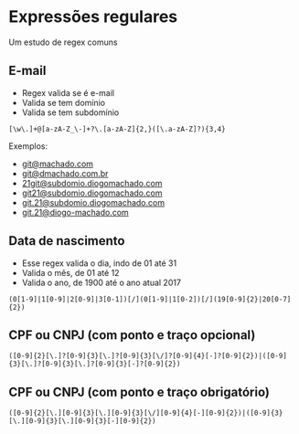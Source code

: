 # Expressões regulares
Um estudo de regex comuns

## E-mail
- Regex valida se é e-mail
- Valida se tem domínio
- Valida se tem subdomínio

```
[\w\.]+@[a-zA-Z_\-]+?\.[a-zA-Z]{2,}([\.a-zA-Z]?){3,4}
```

Exemplos:
- git@machado.com
- git@dmachado.com.br
- 21git@subdomio.diogomachado.com
- git21@subdomio.diogomachado.com
- git.21@subdomio.diogomachado.com
- git.21@diogo-machado.com

## Data de nascimento
- Esse regex valida o dia, indo de 01 até 31
- Valida o mês, de 01 até 12
- Valida o ano, de 1900 até o ano atual 2017

```
(0[1-9]|1[0-9]|2[0-9]|3[0-1])[/](0[1-9]|1[0-2])[/](19[0-9]{2}|20[0-7]{2})
```

## CPF ou CNPJ (com ponto e traço opcional)
```
([0-9]{2}[\.]?[0-9]{3}[\.]?[0-9]{3}[\/]?[0-9]{4}[-]?[0-9]{2})|([0-9]{3}[\.]?[0-9]{3}[\.]?[0-9]{3}[-]?[0-9]{2})
```

## CPF ou CNPJ (com ponto e traço obrigatório)
```
([0-9]{2}[\.][0-9]{3}[\.][0-9]{3}[\/][0-9]{4}[-][0-9]{2})|([0-9]{3}[\.][0-9]{3}[\.][0-9]{3}[-][0-9]{2})
```
